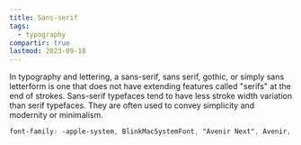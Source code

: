 ```yaml
---
title: Sans-serif
tags:
  - typography
compartir: true
lastmod: 2023-09-18
---
```


In typography and lettering, a sans-serif, sans serif, gothic, or simply sans letterform is one that does not have extending features called "serifs" at the end of strokes. Sans-serif typefaces tend to have less stroke width variation than serif typefaces. They are often used to convey simplicity and modernity or minimalism.

```css
font-family: -apple-system, BlinkMacSystemFont, "Avenir Next", Avenir, "Nimbus Sans L", Roboto, Noto, "Segoe UI", Arial, Helvetica, "Helvetica Neue", sans-serif;
```
